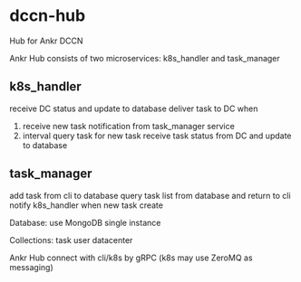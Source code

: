 # dccn-hub
Hub for Ankr DCCN

Ankr Hub consists of two microservices: k8s_handler and task_manager

## k8s_handler

receive DC status and update to database
deliver task to DC when
1.  receive new task notification from task_manager service  
2. interval query task for new task
receive task status from DC and update to database

## task_manager

add task from cli to database
query task list from database and return to cli
notify k8s_handler when new task create


Database:
use MongoDB single instance

Collections:
task
user
datacenter

Ankr Hub connect with cli/k8s  by gRPC (k8s may use ZeroMQ as messaging)
